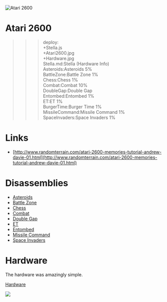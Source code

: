 ![Atari 2600](Atari2600.jpg)

# Atari 2600

>>> deploy:<br>
>>>   +Stella.js<br>
>>>   +Atari2600.jpg<br>
>>>   +Hardware.jpg<br>
>>>   Stella.md:Stella (Hardware Info)<br>
>>>   Asteroids:Asteroids 5%<br>
>>>   BattleZone:Battle Zone 1%<br>
>>>   Chess:Chess 1%<br>
>>>   Combat:Combat 10%<br>
>>>   DoubleGap:Double Gap<br>
>>>   Entombed:Entombed 1%<br>
>>>   ET:ET 1%<br>
>>>   BurgerTime:Burger Time 1%<br>
>>>   MissileCommand:Missile Command 1%<br>
>>>   SpaceInvaders:Space Invaders 1%<br>

# Links
  * [http://www.randomterrain.com/atari-2600-memories-tutorial-andrew-davie-01.html](http://www.randomterrain.com/atari-2600-memories-tutorial-andrew-davie-01.html)

# Disassemblies

  * [Asteroids](Asteroids)
  * [Battle Zone](BattleZone)
  * [Chess](Chess)
  * [Combat](Combat)
  * [Double Gap](DoubleGap)
  * [ET](ET)
  * [Entombed](Entombed)
  * [Missile Command](MissileCommand)
  * [Space Invaders](SpaceInvaders)

# Hardware

The hardware was amazingly simple.

[Hardware](Stella.md)

![](Hardware.jpg)
